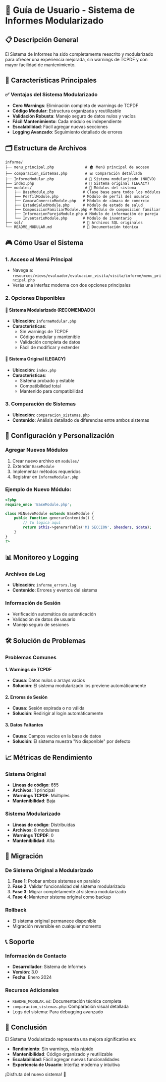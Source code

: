 # 🚀 Guía de Usuario - Sistema de Informes Modularizado

## 📋 Descripción General

El Sistema de Informes ha sido completamente reescrito y modularizado para ofrecer una experiencia mejorada, sin warnings de TCPDF y con mayor facilidad de mantenimiento.

## 🎯 Características Principales

### ✅ Ventajas del Sistema Modularizado
- **Cero Warnings**: Eliminación completa de warnings de TCPDF
- **Código Modular**: Estructura organizada y reutilizable
- **Validación Robusta**: Manejo seguro de datos nulos y vacíos
- **Fácil Mantenimiento**: Cada módulo es independiente
- **Escalabilidad**: Fácil agregar nuevas secciones
- **Logging Avanzado**: Seguimiento detallado de errores

## 🗂️ Estructura de Archivos

```
informe/
├── menu_principal.php              # 🏠 Menú principal de acceso
├── comparacion_sistemas.php        # 📊 Comparación detallada
├── InformeModular.php              # 🚀 Sistema modularizado (NUEVO)
├── index.php                       # 📄 Sistema original (LEGACY)
├── modules/                        # 📁 Módulos del sistema
│   ├── BaseModule.php             # Clase base para todos los módulos
│   ├── PerfilModule.php           # Módulo de perfil del usuario
│   ├── CamaraComercioModule.php   # Módulo de cámara de comercio
│   ├── EstadoSaludModule.php      # Módulo de estado de salud
│   ├── ComposicionFamiliarModule.php # Módulo de composición familiar
│   ├── InformacionParejaModule.php # Módulo de información de pareja
│   └── InventarioModule.php       # Módulo de inventario
├── sql/                           # 📁 Archivos SQL originales
└── README_MODULAR.md              # 📖 Documentación técnica
```

## 🎮 Cómo Usar el Sistema

### 1. Acceso al Menú Principal
- Navega a: `resources/views/evaluador/evaluacion_visita/visita/informe/menu_principal.php`
- Verás una interfaz moderna con dos opciones principales

### 2. Opciones Disponibles

#### 🚀 Sistema Modularizado (RECOMENDADO)
- **Ubicación**: `InformeModular.php`
- **Características**:
  - Sin warnings de TCPDF
  - Código modular y mantenible
  - Validación completa de datos
  - Fácil de modificar y extender

#### 📄 Sistema Original (LEGACY)
- **Ubicación**: `index.php`
- **Características**:
  - Sistema probado y estable
  - Compatibilidad total
  - Mantenido para compatibilidad

### 3. Comparación de Sistemas
- **Ubicación**: `comparacion_sistemas.php`
- **Contenido**: Análisis detallado de diferencias entre ambos sistemas

## 🔧 Configuración y Personalización

### Agregar Nuevos Módulos
1. Crear nuevo archivo en `modules/`
2. Extender `BaseModule`
3. Implementar métodos requeridos
4. Registrar en `InformeModular.php`

### Ejemplo de Nuevo Módulo:
```php
<?php
require_once 'BaseModule.php';

class MiNuevoModule extends BaseModule {
    public function generarContenido() {
        // Tu lógica aquí
        return $this->generarTabla('MI SECCIÓN', $headers, $data);
    }
}
?>
```

## 📊 Monitoreo y Logging

### Archivos de Log
- **Ubicación**: `informe_errors.log`
- **Contenido**: Errores y eventos del sistema

### Información de Sesión
- Verificación automática de autenticación
- Validación de datos de usuario
- Manejo seguro de sesiones

## 🛠️ Solución de Problemas

### Problemas Comunes

#### 1. Warnings de TCPDF
- **Causa**: Datos nulos o arrays vacíos
- **Solución**: El sistema modularizado los previene automáticamente

#### 2. Errores de Sesión
- **Causa**: Sesión expirada o no válida
- **Solución**: Redirigir al login automáticamente

#### 3. Datos Faltantes
- **Causa**: Campos vacíos en la base de datos
- **Solución**: El sistema muestra "No disponible" por defecto

## 📈 Métricas de Rendimiento

### Sistema Original
- **Líneas de código**: 655
- **Archivos**: 1 principal
- **Warnings TCPDF**: Múltiples
- **Mantenibilidad**: Baja

### Sistema Modularizado
- **Líneas de código**: Distribuidas
- **Archivos**: 8 modulares
- **Warnings TCPDF**: 0
- **Mantenibilidad**: Alta

## 🔄 Migración

### De Sistema Original a Modularizado
1. **Fase 1**: Probar ambos sistemas en paralelo
2. **Fase 2**: Validar funcionalidad del sistema modularizado
3. **Fase 3**: Migrar completamente al sistema modularizado
4. **Fase 4**: Mantener sistema original como backup

### Rollback
- El sistema original permanece disponible
- Migración reversible en cualquier momento

## 📞 Soporte

### Información de Contacto
- **Desarrollador**: Sistema de Informes
- **Versión**: 3.0
- **Fecha**: Enero 2024

### Recursos Adicionales
- `README_MODULAR.md`: Documentación técnica completa
- `comparacion_sistemas.php`: Comparación visual detallada
- Logs del sistema: Para debugging avanzado

## 🎉 Conclusión

El Sistema Modularizado representa una mejora significativa en:
- **Rendimiento**: Sin warnings, más rápido
- **Mantenibilidad**: Código organizado y reutilizable
- **Escalabilidad**: Fácil agregar nuevas funcionalidades
- **Experiencia de Usuario**: Interfaz moderna y intuitiva

¡Disfruta del nuevo sistema! 🚀 